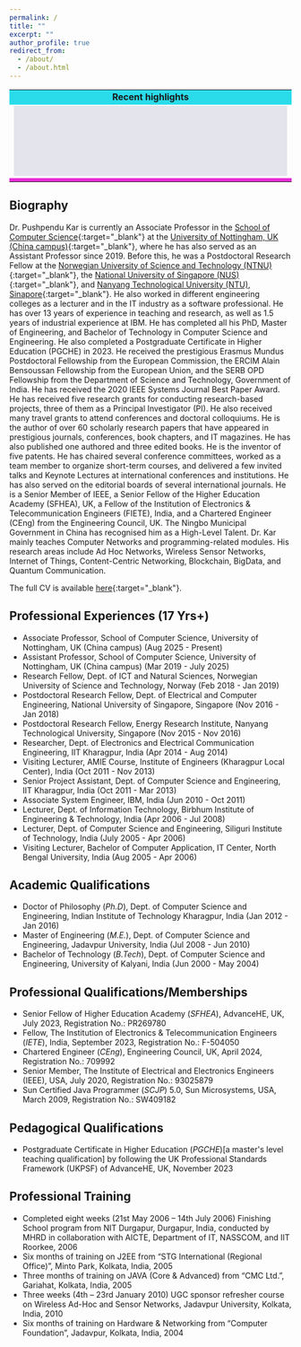 ```yaml
---
permalink: /
title: "" 
excerpt: ""
author_profile: true
redirect_from: 
  - /about/
  - /about.html
---
```


<table>
                                       <tr>
<td bgcolor="#2ADCEA" height="25px" align="center">
<b>Recent highlights</b>
</td>
</tr>
<tr>
<td>
<div align="center" style="background-color:#e4e4ed" width="80%">
<marquee id='scroll_news' style="position: related;" onMouseOver="document.getElementById('scroll_news').stop();" onMouseOut="document.getElementById('scroll_news').start();" scrollamount="2" scrolldelay="100" direction="up" loop="true" height="125" width="100%" >
<font size="+.5">
<!--YOUR SCROLL CONTENT HERE-->
<p align="left" class="infotxt" >

[September, 2025] <b>Two</b> papers have been accepted in the 25th IEEE International Conference on BioInformatics and BioEngineering (<b>BIBE 2025</b>).
<br><br>
[September, 2025] Organizing "IEEE International Conference on Data Science and Edge Computing" (<b>ICDSEC 2025</b>), 4- 6 December 2025, Changsha, China, Role: <b>General Chair</b>.
<br><br>
[September, 2025] Our paper titled "ProLoC: An Efficient Probability-Based Forwarding Mechanism Considering Load Factor for Congestion Control in Named Data Networking" in the <b>IEEE iThings 2025</b> conference as a Regular Paper.
<br><br>
[August, 2025] Serving as a <b>General Chair</b> in the 4th International Conference on Advanced Communications and Machine Intelligence (MICA 2025), 22 – 24 December 2025, Tripura, India
<br><br>
[August, 2025] Serving as a <b>Guest Editor</b> in the special issue titled "Industrial uses and benefits of blockchain applications", Scientific Reports (Nature portfolio, Impact factor: 4.3), 2025 - 2026
<br><br>
[August, 2025] Starting as <b>Associate Professor</b> in the School of Computer Science at the University of Nottingham Ningbo China from 1st August 2025.
<br><br>
[June, 2025] Received <b>Research Excellence Award</b> from AIOP research group at the University of Nottingham Ningbo China.
<br><br>
[May, 2025] Serving as a <b>Track Chair</b> of 10th International Conference on Frontiers of Signal Processing (ICFSP 2025), Paris, France.
<br><br>
[May, 2025] Serving as a <b>General Chair</b> of Asia-Europe Conference on Cybersecurity, Internet of Things and Soft Computing (CITSC 2026), Rimini, Italy.
<br><br>
[February, 2025] Joined as the <b>Director of Academic Development and Outreach</b>, Faculty of Science and Engineering, University of Nottingham Ningbo China.
<br><br>
[February, 2025] Our Chinese patent titled "<b>A text image repair method, device and storage medium</b>" has been <b>granted</b> on 27th February 2025.
<br><br>
[February, 2025] Joined as an <b>Editorial Board Member</b> in <i>International Journal of Applied Pattern Recognition</i> (Impact factor: 1.1), InderScience
<br><br>
[January, 2025] Joined as an <b>Editorial Board Member</b> in <i>Scientific Reports</i> (Impact factor: 3.8), Springer Nature
<br><br>
[January, 2025] Our paper titled "Efficient and Secure Data Sharing in Scalable C-V2X with Dynamic Sharding Blockchain and Zero-Knowledge Proofs" was accepted in <b>IEEE International Conference on Communications (ICC 2025)</b>.
<br><br>
[December, 2024] Joined as a <b>Guest Editor</b> in PLOS ONE.
<br><br>
[December, 2024] Our paper titled "βFSCM: An Enhanced Food Supply Chain Management System Using Hybrid Blockchain and Recommender Systems" was accepted in <b>Blockchain: Research and Applications (Elsevier)</b>.
<br><br>
[November, 2024] Our paper titled "An Accurate Salary Estimation Scheme by Using BigData Technique" was accepted in <b>BDCAT 2024</b>.
<br><br>
[November, 2024] Our paper titled "ALDII: Adaptive Learning-based Document Image Inpainting to Enhance the Handwritten Chinese Character Legibility of Human and Machine" was accepted in <b>Neurocomputing (Elsevier)</b> on 7th November 2024.
<br><br>
[October, 2024] Joined as an <b>International Professional Registration Advisor (IPRA)</b> and <b>Professional Registration Interviewer (PRI) for CEng/IEng</b> in The Institution of Engineering and Technology (<b>IET</b>), UK.
<br><br>
[August, 2024] Awarded an <b>Excellent Performance</b> rating for overall academic performance in the 2023-2024 academic year at the University of Nottingham Ningbo China.
<br><br>
[July, 2024] Our paper titled <b>“Navigating the Road Ahead: A Comprehensive Survey of Radio Resource Allocation for Vehicle Platooning in C-V2X Communications"</b> has been accepted in <b>IEEE Communications Surveys and Tutorials</b>.
<br><br>
[June, 2024] Our Indian patent titled "<b>PKI Enabled Time Stamped Digital Signing System Involving Certification Authority Issued Digital Certificate Cryptographic Token With Real-Time Revocation Verification</b>" has been <b>granted</b> on 24th June 2024.
<br><br>
[June, 2024] Our paper titled <b>“Development of a User-Friendly and Efficient Control System for Smart Home"</b> has been accepted in <b>IEEE International Conference on Internet of Things (iThings)</b>, Copenhagen, Denmark, 19 – 22 August 2024.
<br><br>
[June, 2024] Delivered an <b>Invited Talk</b> at the 8th International Conference on Mathematical Models & Computational Techniques in Science & Engineering in Athens, Greece on 02nd June 2024.
<br><br>
[May, 2024] Delivered an <b>Invited Talk</b> at Techno College of Engineering Agartala, Tripura, India on 22nd May 2024.
<br><br>
[April, 2024] Awarded <b>Chartered Engineer (CEng)</b> from <b>Engineering Council</b>, UK on 30th April 2024.
<br><br>
[April, 2024] Delivered a <b>Keynote Speech</b> at the 13th International Conference of Information and Communication Technology (ICTech2024) in Xiamen, China on 13th April 2024.
<br><br>
[March, 2024] I am serving as <b>General Chair</b> at the Asia-Europe Conference on Cybersecurity, Internet of Things and Soft Computing (CITSC 2025), 10-12 January 2024, Rimini, Italy.
<br><br>
[February, 2024] Happy to share that our paper titled <b>Advancing NDN Security: Efficient Identification of Cache Pollution Attacks through Rank Comparison</b> has been accepted in <b>Internet of Things(Elsevier)</b>.
<br><br>
[January 2024] I am serving as <b>Technical Program Committee Chair</b> at the International Conference on Internet of Things (ICIoT 2024), October 11 -12, 2024, Ningbo, China.
<br><br>
[January, 2024] I am serving as <b>Publication Chair</b> at the International Conference on Artificial Intelligence and Computer Information Science (AICIS 2024), March 15 - 17, 2024, Guangzhou, China.
<br><br>
[December, 2023] Happy to share that our patent titled "An Adverse Environmental Effect Resistant Seamless Wireless Sensor Network System" has <b>granted</b> on 12th December 2023.
<br><br>
[December, 2023] Our paper titled <b>Autonomous Handover Parameter Optimisation for 5G Cellular Networks using Deep Deterministic Policy Gradient</b> has been accepted in <b>Expert Systems With Applications(Elsevier)</b>.
<br><br>
[December, 2023] Our book titled <b>Recommender Systems: Algorithms and their Applications</b> was accepted for publication by Springer.
<br><br>
[October, 2023] Serving as <b>UG Course Director of Computer Science</b> at the University of Nottingham Ningbo China.
<br><br>
[September, 2023] Serving as <b>PGCHE faculty advisor of FoSE</b> at the University of Nottingham Ningbo China.
<br><br>
[October, 2023] Our paper titled "BUMS: A Novel Balanced Multi-model Machine Learning System for Real-Time Blood Glucose Prediction and Abnormal Glucose Events Detection" was accepted in <b>IEEE Healthcom 2023</b>.
<br><br>
[September, 2023] Elected as Fellow of The Institution of Electronics & Telecommunication Engineers (<b>FIETE</b>), India, 2023.
<br><br>
[August, 2023] Our paper titled "Design of a Blockchain-based Secure Health Monitoring System Using Decentralized Machine Learning Technique" was accepted in <b>IEEE Communications Magazine</b>.
<br><br>
[August, 2023] Awarded an <b>Excellent Performance</b> rating for overall academic performance in the 2022-2023 academic year at the University of Nottingham Ningbo China.
<br><br>
[August, 2023] Delivered <b>Keynote Speech</b> at International Conference on Image, Algorithms and Artificial Intelligence (ICIAAI2023), Singapore, 11th August 2023.
<br><br>
[August, 2023] Happy to share that our patent titled "An Advanced Wireless Sensor Network System and Method for Accurate Information Gathering from a Radiation Affected Area" has <b>granted</b> on 3rd August 2023.
<br><br>
[July, 2023] I  have elevated to the <b>Senior Fellow of Higher Education Academy (SFHEA)</b>, UK
<br><br>
[July, 2023] Our paper “Intelligent Traffic Prediction by Combining Weather and Road Traffic Condition Information: a deep learning-based approach” was accepted in <b>International Journal of Intelligent Transportation Systems Research (Springer)</b>
<br><br>
[June, 2023] I have completed <b>Postgraduate Certificate in Higher Education (PGCHE)</b>[a master's level teaching qualification] by following the UK Professional Standards Framework (UKPSF) of the Higher Education Academy (HEA), UK
<br><br>
[June, 2023] I am serving as <b>Publication Chair</b> at the 2nd International Conference on Computer, Internet of Things and Control
Engineering (CITCE 2023), 3 - 5 November 2023, Leicester, UK.
<br><br>
[May, 2023] I am serving as <b>Program Committee Chair</b> at the International Conference on Images, Algorithms and Artificial Intelligence, Aug 11 – 13, 2023, Singapore
<br><br>
[Dec, 2022] I am serving as <b>General Chair</b> at the 2nd International Conference on 3D Immersion, Interaction and Multi-sensory Experiences (ICDIIME 2023), 27-29 June 2023, Madrid, Spain
<br><br>
[Oct, 2022] Delivered <b>Keynote Speech</b> at International Conference on Mechatronics and Automation Technology (ICMAT2022), Wuhan, China.
<br><br>
[Aug, 2022] I am serving as <b>Publication Chair</b> at 2nd International Conference on Computer, Internet of Things and Control Engineering (CITCE 2022), 11 - 13 November 2022, Sanya, China.
<br><br>
[Aug, 2022] Delivered <b>Keynote Speech</b> at 2nd International Conference on Computer, Remote Sensing, and Aerospace (CRSA2022), Virtual.
<br><br>
[Aug, 2022] Happy to share that our paper titled "<b>An Efficient Producer Mobility Management Technique for Real-time Communication in NDN-based Remote Health Monitoring Systems</b>" has been accepted in <b>Smart Health (Elsevier)</b>!
<br><br>
[Aug, 2022] Happy to share that our paper titled "<b>DMACN: A Dynamic Multi-Attribute Caching Mechanism for NDN-Based Remote Health Monitoring System</b>" has been accepted in <b>IEEE Transactions on Computers</b>!
<br><br>
[Aug, 2022] Happy to share that our paper titled "<b>An Intelligent Lighting Control System for Individual Visual Comfort and Energy Savings in Buildings</b>" has been accepted in <b>Journal of Reliable Intelligent Environments (Springer)</b>!
<br><br>
[July, 2022] Joined as a <b>Review Editor</b> in the editorial board of <b>Frontiers in the Internet of Things - IoT Services and Applications</b>.
<br><br>
[June, 2022] Joined as a <b>Review Editor</b> in the editorial board of <b>Frontiers in Energy Efficiency - Energy Efficiency Applications</b>.
<br><br>
[June, 2022] Delivered <b>Keynote Speech</b> at Faculty Development Programme, Sharda University, India.
<br><br>
[Mar, 2022] Happy to share that our two papers have been accepted in <b>22nd IEEE/ACIS ICIS 2022</b>!
<br><br>
[Mar, 2022] Happy to share that our paper titled "<b>Are Fake Images Bothering You on Social Network? Let’s Detect Them Using Recurrent Neural Network</b>" has been accepted in <b>IEEE TCSS</b>!
<br><br>
[Dec, 2021] Happy to share that I become <b>Fellow of Higher Education Academy (FHEA)</b>, UK!
<br><br>
[August, 2021] Happy to share that I have received the <b>Spot Award</b> for teaching excellence and effective services to The University of Nottingham Ningbo China!
<br><br>
[July, 2021] Happy to share that I have been recognized as the <b>High Level Talent</b> by Ningbo Municipal Government, China!
<br><br>
  
<!--YOUR SCROLL CONTENT HERE-->
  
</p>
</font> </marquee></div>
</td>
</tr>
<tr style="background-color:#e4e4ed">
<td bgcolor="#EA2AD6" height="1px">
</td></tr>
</table>


Biography
------
Dr. Pushpendu Kar is currently an Associate Professor in the [School of Computer Science](https://www.nottingham.edu.cn/en/science-engineering/departments-schools/cs/home.aspx){:target="_blank"} at the [University of Nottingham, UK (China campus)](https://www.nottingham.edu.cn/en/){:target="_blank"}, where he has also served as an Assistant Professor since 2019. Before this, he was a Postdoctoral Research Fellow at the [Norwegian University of Science and Technology (NTNU)](https://www.ntnu.edu/){:target="_blank"}, the [National University of Singapore (NUS)](https://www.nus.edu.sg/){:target="_blank"}, and [Nanyang Technological University (NTU), Sinapore](https://www.ntu.edu.sg/){:target="_blank"}. He also worked in different engineering colleges as a lecturer and in the IT industry as a software professional. He has over 13 years of experience in teaching and research, as well as 1.5 years of industrial experience at IBM. He has completed all his PhD, Master of Engineering, and Bachelor of Technology in Computer Science and Engineering. He also completed a Postgraduate Certificate in Higher Education (PGCHE) in 2023. He received the prestigious Erasmus Mundus Postdoctoral Fellowship from the European Commission, the ERCIM Alain Bensoussan Fellowship from the European Union, and the SERB OPD Fellowship from the Department of Science and Technology, Government of India. He has received the 2020 IEEE Systems Journal Best Paper Award. He has received five research grants for conducting research-based projects, three of them as a Principal Investigator (PI). He also received many travel grants to attend conferences and doctoral colloquiums. He is the author of over 60 scholarly research papers that have appeared in prestigious journals, conferences, book chapters, and IT magazines. He has also published one authored and three edited books. He is the inventor of five patents. He has chaired several conference committees, worked as a team member to organize short-term courses, and delivered a few invited talks and Keynote Lectures at international conferences and institutions. He has also served on the editorial boards of several international journals. He is a Senior Member of IEEE, a Senior Fellow of the Higher Education Academy (SFHEA), UK, a Fellow of the Institution of Electronics & Telecommunication Engineers (FIETE), India, and a Chartered Engineer (CEng) from the Engineering Council, UK. The Ningbo Municipal Government in China has recognised him as a High-Level Talent. Dr. Kar mainly teaches Computer Networks and programming-related modules. His research areas include Ad Hoc Networks, Wireless Sensor Networks, Internet of Things, Content-Centric Networking, Blockchain, BigData, and Quantum Communication.

The full CV is available [here](/files/Pushpendu_Kar_CV.pdf){:target="_blank"}.

Professional Experiences (17 Yrs+)
------
<ul>
  <li>Associate Professor, School of Computer Science, University of Nottingham, UK (China campus) (Aug 2025 - Present)</li>
  <li>Assistant Professor, School of Computer Science, University of Nottingham, UK (China campus) (Mar 2019 - July 2025)</li>
  <li>Research Fellow, Dept. of ICT and Natural Sciences, Norwegian University of Science and Technology, Norway (Feb 2018 - Jan 2019)</li>
  <li>Postdoctoral Research Fellow, Dept. of Electrical and Computer Engineering, National University of Singapore, Singapore (Nov 2016 - Jan 2018)</li>
  <li>Postdoctoral Research Fellow, Energy Research Institute, Nanyang Technological University, Singapore (Nov 2015 - Nov 2016)</li>
  <li>Researcher, Dept. of Electronics and Electrical Communication Engineering, IIT Kharagpur, India (Apr 2014 - Aug 2014)</li>
  <li>Visiting Lecturer, AMIE Course, Institute of Engineers (Kharagpur Local Center), India (Oct 2011 - Nov 2013)</li>
  <li>Senior Project Assistant, Dept. of Computer Science and Engineering, IIT Kharagpur, India (Oct 2011 - Mar 2013)</li>
  <li>Associate System Engineer, IBM, India (Jun 2010 - Oct 2011)</li>
  <li>Lecturer, Dept. of Information Technology, Birbhum Institute of Engineering & Technology, India (Apr 2006 - Jul 2008)</li>
  <li>Lecturer, Dept. of Computer Science and Engineering, Siliguri Institute of Technology, India (July 2005 - Apr 2006)</li>
  <li>Visiting Lecturer, Bachelor of Computer Application, IT Center, North Bengal University, India (Aug 2005 - Apr 2006)</li>
</ul>

Academic Qualifications
------
<ul>
  <li>Doctor of Philosophy (<i>Ph.D</i>), Dept. of Computer Science and Engineering, Indian Institute of Technology Kharagpur, India (Jan 2012 - Jan 2016)</li>
  <li>Master of Engineering (<i>M.E.</i>), Dept. of Computer Science and Engineering, Jadavpur University, India (Jul 2008 - Jun 2010)</li>
  <li>Bachelor of Technology (<i>B.Tech</i>), Dept. of Computer Science and Engineering, University of Kalyani, India (Jun 2000 - May 2004)</li>
</ul>

Professional Qualifications/Memberships
------
<ul>
  <li>Senior Fellow of Higher Education Academy (<i>SFHEA</i>), AdvanceHE, UK, July 2023, Registration No.: PR269780</li>
  <li>Fellow, The Institution of Electronics & Telecommunication Engineers (<i>IETE</i>), India, September 2023, Registration No.: F-504050</li>
  <li>Chartered Engineer (<i>CEng</i>), Engineering Council, UK, April 2024, Registration No.: 709992</li>
  <li>Senior Member, The Institute of Electrical and Electronics Engineers (IEEE), USA, July 2020, Registration No.: 93025879</li>
  <li>Sun Certified Java Programmer (<i>SCJP</i>) 5.0, Sun Microsystems, USA, March 2009, Registration No.: SW409182</li>
</ul>

Pedagogical Qualifications
------
<ul>
  <li>Postgraduate Certificate in Higher Education (<i>PGCHE</i>)[a master's level teaching qualification] by following the UK Professional Standards Framework (UKPSF) of AdvanceHE, UK, November 2023</li>
</ul>

Professional Training
------
<ul>
  <li>Completed eight weeks (21st May 2006 – 14th July 2006) Finishing School program from NIT Durgapur, Durgapur, India, conducted by MHRD in collaboration with AICTE, Department of IT, NASSCOM, and IIT Roorkee, 2006</li>
  <li>Six months of training on J2EE from “STG International (Regional Office)”, Minto Park, Kolkata, India, 2005</li>
  <li>Three months of training on JAVA (Core & Advanced) from “CMC Ltd.”, Gariahat, Kolkata, India, 2005</li>
  <li>Three weeks (4th – 23rd January 2010) UGC sponsor refresher course on Wireless Ad-Hoc and Sensor Networks, Jadavpur University, Kolkata, India, 2010</li>
  <li>Six months of training on Hardware & Networking from “Computer Foundation”, Jadavpur, Kolkata, India, 2004</li>
</ul>
